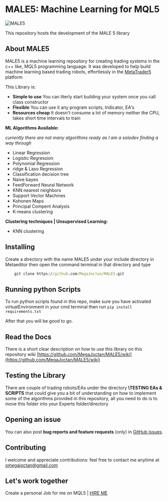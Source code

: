 # MALE5: Machine Learning for MQL5

![MALE5](https://user-images.githubusercontent.com/65341461/219878218-5f57720b-a67b-46e8-9568-f20920e35796.png)

This repository hosts the development of the MALE 5 library

## About MALE5

MALE5 is a machine learning repository for creating trading systems in the c++ like, MQL5 programming language.
It was developed to help build machine learning based trading robots, effortlessly in the [MetaTrader5](https://www.metatrader5.com/en/automated-trading/metaeditor) platform

This Library is:

-   **Simple to use** You can literly start building your system once you call class constructor
-   **Flexible** You can use it any program scripts, Indicator, EA's
-   **Resources cheap** It doesn't consume a lot of memory neither the CPU, takes short time intervals to train

**ML Algorithms Available:**

*currently there are not many algorithms ready as I am a solodev finding a way through*

-   Linear Regression
-   Logistic Regression
-   Polynomial Regression
-   ridge  & Laso Regression
-   Classification decision tree
-   Naive bayes
-   FeedForward Neural Network
-   KNN nearest neighbors
-   Support Vector Machines
-   Kohonen Maps
-   Principal Compent Analysis
-   K-means clustering

**Clustering techniques | Unsupervised Learning:**

-   KNN clustering 

## Installing 

Create a directory with the name MALE5 under your include directory in Metaeditor then open the command terminal in that directory and type 

``` cmd
    git clone https://github.com/MegaJoctan/MALE5.git
```

## Running python Scripts

To run python scripts found in this repo, make sure you have activated virtualEnvironment in your cmd terminal then run 
`pip install requirements.txt`

After that you will be good to go.

## Read the Docs

There is a short clear description on how to use this library on this repository wiki [https://github.com/MegaJoctan/MALE5/wiki](https://github.com/MegaJoctan/MALE5/wiki)

## Testing the Library
There are couple of trading robots/EAs under the directory **\TESTING EAs & SCRIPTS** that could give you a bit of understanding on how to implement some of the algorithms provided in this repository, all you need to do is to move this folder into your Experts folder/directory

## Opening an issue

You can also post **bug reports and feature requests** (only)
in [GitHub issues](https://github.com/MegaJoctan/MALE5/issues).

## Contributing 

I welcome and appreciate contributions: feel free to contact me anytime at omegajoctan@gmail.com

## Let's work together

Create a personal Job for me on MQL5 | [HIRE ME](https://www.mql5.com/en/job/new?prefered=omegajoctan)
